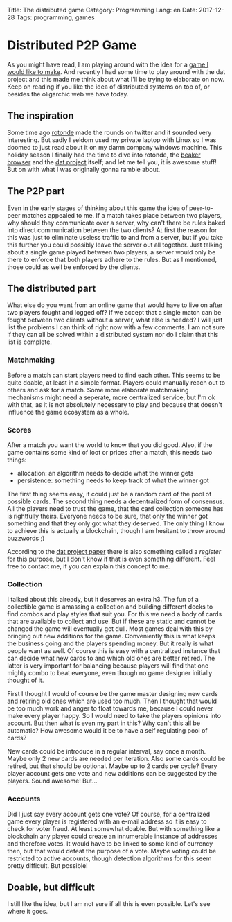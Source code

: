 Title: The distributed game
Category: Programming
Lang: en
Date: 2017-12-28
Tags: programming, games

# Distributed P2P Game

As you might have read, I am playing around with the idea for a [game I would like to make](http://doingstuff.de/duel-dice.html). And recently I had some time to play around with the dat project and this made me think about what I'll be trying to elaborate on now. Keep on reading if you like the idea of distributed systems on top of, or besides the oligarchic web we have today.

## The inspiration

Some time ago [rotonde](http://wiki.xxiivv.com/#rotonde) made the rounds on twitter and it sounded very interesting. But sadly I seldom used my private laptop with Linux so I was doomed to just read about it on my damn company windows machine. This holiday season I finally had the time to dive into rotonde, the [beaker browser](https://beakerbrowser.com/) and the [dat project](https://datproject.org/) itself; and let me tell you, it is awesome stuff! But on with what I was originally gonna ramble about.

## The P2P part

Even in the early stages of thinking about this game the idea of peer-to-peer matches appealed to me. If a match takes place between two players, why should they communicate over a server, why can't there be rules baked into direct communication between the two clients? At first the reason for this was just to eliminate useless traffic to and from a server, but if you take this further you could possibly leave the server out all together. Just talking about a single game played between two players, a server would only be there to enforce that both players adhere to the rules. But as I mentioned, those could as well be enforced by the clients.

## The distributed part

What else do you want from an online game that would have to live on after two players fought and logged off? If we accept that a single match can be fought between two clients without a server, what else is needed? I will just list the problems I can think of right now with a few comments. I am not sure if they can all be solved within a distributed system nor do I claim that this list is complete.

### Matchmaking
Before a match can start players need to find each other. This seems to be quite doable, at least in a simple format. Players could manually reach out to others and ask for a match. Some more elaborate matchmaking mechanisms might need a seperate, more centralized service, but I'm ok with that, as it is not absolutely necessary to play and because that doesn't influence the game ecosystem as a whole.

### Scores
After a match you want the world to know that you did good. Also, if the game contains some kind of loot or prices after a match, this needs two things:
+ allocation: an algorithm needs to decide what the winner gets
+ persistence: something needs to keep track of what the winner got

The first thing seems easy, it could just be a random card of the pool of possible cards. The second thing needs a decentralized form of consensus. All the players need to trust the game, that the card collection someone has is rightfully theirs. Everyone needs to be sure, that only the winner got something and that they only got what they deserved. The only thing I know to achieve this is actually a blockchain, though I am hesitant to throw around buzzwords ;) 

According to the [dat project paper](https://github.com/datproject/docs/blob/master/papers/dat-paper.md) there is also something called a *register* for this purpose, but I don't know if that is even something different. Feel free to contact me, if you can explain this concept to me.

### Collection
I talked about this already, but it deserves an extra h3. The fun of a collectible game is amassing a collection and building different decks to find combos and play styles that suit you. For this we need a body of cards that are available to collect and use. But if these are static and cannot be changed the game will eventually get dull. Most games deal with this by bringing out new additions for the game. Conveniently this is what keeps the business going and the players spending money. But it really is what people want as well. Of course this is easy with a centralized instance that can decide what new cards to and which old ones are better retired. The latter is very important for balancing because players will find that one mighty combo to beat everyone, even though no game designer initially thought of it.

First I thought I would of course be the game master designing new cards and retiring old ones which are used too much. Then I thought that would be too much work and anger to float towards me, because I could never make every player happy. So I would need to take the players opinions into account. But then what is even my part in this? Why can't this all be automatic? How awesome would it be to have a self regulating pool of cards?

New cards could be introduce in a regular interval, say once a month. Maybe only 2 new cards are needed per iteration. Also some cards could be retired, but that should be optional. Maybe up to 2 cards per cycle? Every player account gets one vote and new additions can be suggested by the players. Sound awesome! But...

### Accounts
Did I just say every account gets one vote? Of course, for a centralized game every player is registered with an e-mail address so it is easy to check for voter fraud. At least somewhat doable. But with something like a blockchain any player could create an innumerable instance of addresses and therefore votes. It would have to be linked to some kind of currency then, but that would defeat the purpose of a vote. Maybe voting could be restricted to active accounts, though detection algorithms for this seem pretty difficult. But possible!

## Doable, but difficult

I still like the idea, but I am not sure if all this is even possible. Let's see where it goes.